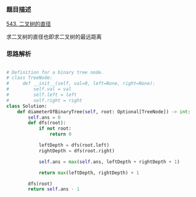 ### 题目描述

[543. 二叉树的直径](https://leetcode.cn/problems/diameter-of-binary-tree/)

求二叉树的直径也即求二叉树的最远距离

### 思路解析

```python

# Definition for a binary tree node.
# class TreeNode:
#     def __init__(self, val=0, left=None, right=None):
#         self.val = val
#         self.left = left
#         self.right = right
class Solution:
    def diameterOfBinaryTree(self, root: Optional[TreeNode]) -> int:
        self.ans = 0
        def dfs(root):
            if not root:
                return 0

            leftDepth = dfs(root.left)
            rightDepth = dfs(root.right)

            self.ans = max(self.ans, leftDepth + rightDepth + 1)

            return max(leftDepth, rightDepth) + 1

        dfs(root)
        return self.ans - 1

```
